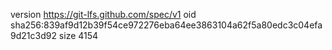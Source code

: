 version https://git-lfs.github.com/spec/v1
oid sha256:839af9d12b39f54ce972276eba64ee3863104a62f5a80edc3c04efa9d21c3d92
size 4154
